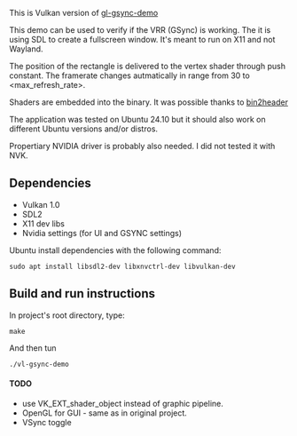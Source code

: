 This is Vulkan version of [gl-gsync-demo](https://github.com/dahenry/gl-gsync-demo) 

This demo can be used to verify if the VRR (GSync) is working. The it is using SDL to
create a fullscreen window. It's meant to run on X11 and not Wayland. 

The position of the rectangle is delivered to the vertex shader through push constant. The framerate 
changes autmatically in range from 30 to <max_refresh_rate>. 

Shaders are embedded into the binary. It was possible thanks to [bin2header](https://github.com/AntumDeluge/bin2header) 

The application was tested on Ubuntu 24.10 but it should also work on different Ubuntu versions
and/or distros.

Propertiary NVIDIA driver is probably also needed. I did not tested it with NVK.

## Dependencies
* Vulkan 1.0
* SDL2
* X11 dev libs
* Nvidia settings (for UI and GSYNC settings)

Ubuntu install dependencies with the following command:

```
sudo apt install libsdl2-dev libxnvctrl-dev libvulkan-dev
```

## Build and run instructions

In project's root directory, type:

``
make
``

And then tun

``
./vl-gsync-demo
``

#### TODO
* use VK_EXT_shader_object instead of graphic pipeline.
* OpenGL for GUI - same as in original project.
* VSync toggle

